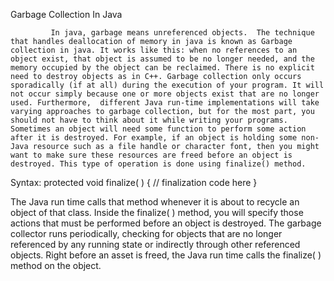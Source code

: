 Garbage Collection In Java

             In java, garbage means unreferenced objects.  The technique that handles deallocation of memory in java is known as Garbage collection in java. It works like this: when no references to an object exist, that object is assumed to be no longer needed, and the memory occupied by the object can be reclaimed. There is no explicit need to destroy objects as in C++. Garbage collection only occurs sporadically (if at all) during the execution of your program. It will not occur simply because one or more objects exist that are no longer used. Furthermore,  different Java run-time implementations will take varying approaches to garbage collection, but for the most part, you should not have to think about it while writing your programs. Sometimes an object will need some function to perform some action after it is destroyed. For example, if an object is holding some non-Java resource such as a file handle or character font, then you might want to make sure these resources are freed before an object is destroyed. This type of operation is done using finalize() method.

Syntax:
   protected void finalize( ) 
   { 
     // finalization code here 
   } 

The Java run time calls that method whenever it is about to recycle an object of that class. Inside the finalize( ) method, you will specify those actions that must be performed before an object is destroyed. The garbage collector runs periodically, checking for objects that are no longer referenced by any running state or indirectly through other referenced objects. Right before an asset is freed, the Java run time calls the finalize( ) method on the object.

